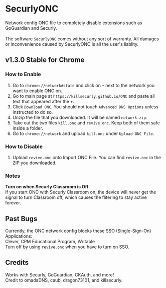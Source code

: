 # SecurlyONC
Network config ONC file to completely disable extensions such as GoGuardian and Securly.<br/>
<br/>
The software `SecurlyONC` comes without any sort of warranty. All damages or inconvenience caused by SecurlyONC is all the user's liablity.<br/>
## __v1.3.0 Stable for Chrome__<br/>
### How to Enable<br/>
1. Go to `chrome://network#state` and click on `+` next to the network you want to enable ONC on.<br/>
2. Go to main page at `https://killsecurly.github.io/ONC` and paste all text that appeared after the `+`.<br/>
3. Click `Download ONC`. You should not touch `Advanced DNS Options` unless instructed to do so.<br/>
4. Unzip the file that you downloaded. It will be named `network.zip`.<br/>
5. Take out the two files `kill.onc` and `revive.onc`. Keep both of them safe inside a folder.<br/>
6. Go to `chrome://network` and upload `kill.onc` under `Upload ONC File`.<br/>

### How to Disable<br/>
1. Upload `revive.onc` onto Import ONC File. You can find `revive.onc` in the ZIP you downloaded.<br/>

### Notes<br/>
__Turn on when Securly Classroom is Off__<br/>
If you start ONC with Securly Classroom on, the device will never get the signal to turn Classroom off, which causes the flitering to stay active forever.<br/>

## Past Bugs<br/>
Currently, the ONC network config blocks these SSO (Single-Sign-On) Applications:<br/>
Clever, CPM Educational Program, Writable<br/>
Turn off by using `revive.onc` when you have to turn on SSO.<br/>

## Credits<br/>
Works with Securly, GoGuardian, CKAuth, and more!<br/>
Credit to omadaDNS, caub, dragon73101, and killsecurly.<br/>
